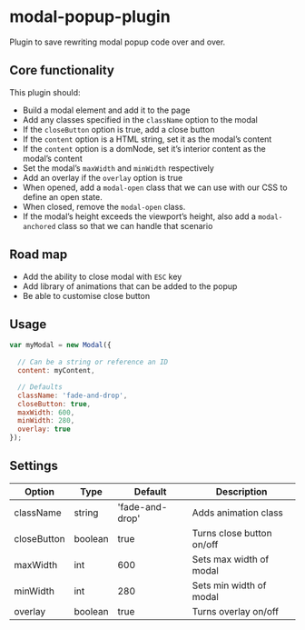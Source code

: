 # modal-popup-plugin

Plugin to save rewriting modal popup code over and over.

## Core functionality
This plugin should:

- Build a modal element and add it to the page
- Add any classes specified in the `className` option to the modal
- If the `closeButton` option is true, add a close button
- If the `content` option is a HTML string, set it as the modal’s content
- If the `content` option is a domNode, set it’s interior content as the modal’s content
- Set the modal’s `maxWidth` and `minWidth` respectively
- Add an overlay if the `overlay` option is true
- When opened, add a `modal-open` class that we can use with our CSS to define an open state.
- When closed, remove the `modal-open` class.
- If the modal’s height exceeds the viewport’s height, also add a `modal-anchored` class so that we can handle that scenario

## Road map

- Add the ability to close modal with `ESC` key
- Add library of animations that can be added to the popup
- Be able to customise close button

## Usage

```javascript
var myModal = new Modal({
  
  // Can be a string or reference an ID
  content: myContent,

  // Defaults
  className: 'fade-and-drop',
  closeButton: true,
  maxWidth: 600,
  minWidth: 280,
  overlay: true
});
```

## Settings

Option | Type | Default | Description
------ | ---- | ------- | -----------
className | string | 'fade-and-drop' | Adds animation class
closeButton | boolean | true | Turns close button on/off
maxWidth | int | 600 | Sets max width of modal
minWidth | int | 280 | Sets min width of modal
overlay | boolean | true | Turns overlay on/off
